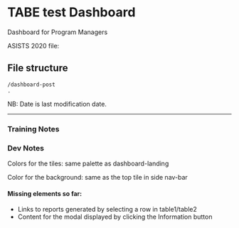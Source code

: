 # TABE test Dashboard

Dashboard for Program Managers

ASISTS 2020 file:

## File structure

```
/dashboard-post
.

```

NB: Date is last modification date.

---

### Training Notes

### Dev Notes

Colors for the tiles: same palette as dashboard-landing

Color for the background: same as the top tile in side nav-bar

#### Missing elements so far:

- Links to reports generated by selecting a row in table1/table2
- Content for the modal displayed by clicking the Information button
